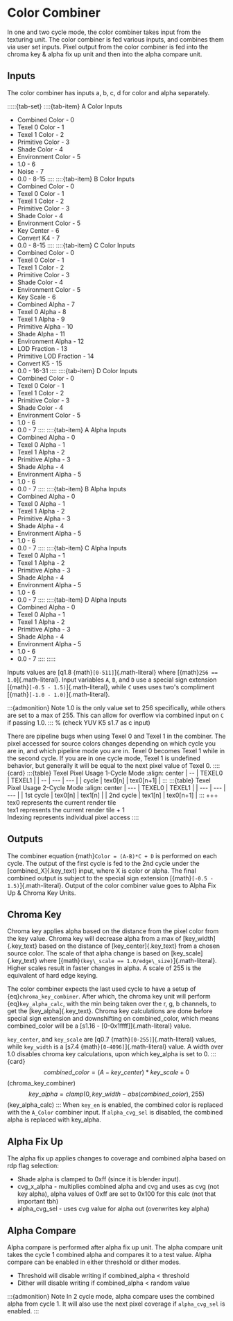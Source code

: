 # Color Combiner

In one and two cycle mode, the color combiner takes input from the texturing unit. The color combiner is fed various inputs, and combines them via user set inputs. Pixel output from the color combiner is fed into the chroma key & alpha fix up unit and then into the alpha compare unit.

## Inputs

The color combiner has inputs a, b, c, d for color and alpha separately.

:::::{tab-set}
::::{tab-item} A Color Inputs
* Combined Color - 0
* Texel 0 Color - 1
* Texel 1 Color - 2
* Primitive Color - 3
* Shade Color - 4
* Environment Color - 5
* 1.0 - 6
* Noise - 7
* 0.0 - 8-15
::::
::::{tab-item} B Color Inputs
* Combined Color - 0
* Texel 0 Color - 1
* Texel 1 Color - 2
* Primitive Color - 3
* Shade Color - 4
* Environment Color - 5
* Key Center - 6
* Convert K4 - 7
* 0.0 - 8-15
::::
::::{tab-item} C Color Inputs
* Combined Color - 0
* Texel 0 Color - 1
* Texel 1 Color - 2
* Primitive Color - 3
* Shade Color - 4
* Environment Color - 5
* Key Scale - 6
* Combined Alpha - 7
* Texel 0 Alpha - 8
* Texel 1 Alpha - 9
* Primitive Alpha - 10
* Shade Alpha - 11
* Environment Alpha - 12
* LOD Fraction - 13
* Primitive LOD Fraction - 14
* Convert K5 - 15
* 0.0 - 16-31
::::
::::{tab-item} D Color Inputs
* Combined Color - 0
* Texel 0 Color - 1
* Texel 1 Color - 2
* Primitive Color - 3
* Shade Color - 4
* Environment Color - 5
* 1.0 - 6
* 0.0 - 7
::::
::::{tab-item} A Alpha Inputs
* Combined Alpha - 0
* Texel 0 Alpha - 1
* Texel 1 Alpha - 2
* Primitive Alpha - 3
* Shade Alpha - 4
* Environment Alpha - 5
* 1.0 - 6
* 0.0 - 7
::::
::::{tab-item} B Alpha Inputs
* Combined Alpha - 0
* Texel 0 Alpha - 1
* Texel 1 Alpha - 2
* Primitive Alpha - 3
* Shade Alpha - 4
* Environment Alpha - 5
* 1.0 - 6
* 0.0 - 7
::::
::::{tab-item} C Alpha Inputs
* Texel 0 Alpha - 1
* Texel 1 Alpha - 2
* Primitive Alpha - 3
* Shade Alpha - 4
* Environment Alpha - 5
* 1.0 - 6
* 0.0 - 7
::::
::::{tab-item} D Alpha Inputs
* Combined Alpha - 0
* Texel 0 Alpha - 1
* Texel 1 Alpha - 2
* Primitive Alpha - 3
* Shade Alpha - 4
* Environment Alpha - 5
* 1.0 - 6
* 0.0 - 7
::::
:::::

Inputs values are [q1.8  {math}`[0-511]`]{.math-literal} where [{math}`256 == 1.0`]{.math-literal}.
Input variables `A`, `B`, and `D` use a special sign extension [{math}`[-0.5 - 1.5)`]{.math-literal}, while `C` uses uses two's compliment [{math}`[-1.0 - 1.0)`]{.math-literal}.

:::{admonition} Note
1.0 is the only value set to 256 specifically, while others are set to a max of 255. This can allow for overflow via combined input on `C` if passing 1.0.
:::
% (check YUV K5 s1.7 as c input)

There are pipeline bugs when using Texel 0 and Texel 1 in the combiner. The pixel accessed for source colors changes depending on which cycle you are in, and which pipeline mode you are in. Texel 0 becomes Texel 1 while in the second cycle. If you are in one cycle mode, Texel 1 is undefined behavior, but generally it will be equal to the next pixel value of Texel 0.
::::{card}
:::{table} Texel Pixel Usage 1-Cycle Mode
:align: center
| --    | TEXEL0  | TEXEL1    |
| --    | ---     | ---       |
| cycle | tex0[n] | tex0[n+1] |
:::
:::{table} Texel Pixel Usage 2-Cycle Mode
:align: center
| ---       | TEXEL0  | TEXEL1    |
| ---       | ---     | ---       |
| 1st cycle | tex0[n] | tex1[n]   |
| 2nd cycle | tex1[n] | tex0[n+1] |
:::
+++
tex0 represents the current render tile<br>
tex1 represents the current render tile + 1<br>
Indexing represents individual pixel access
::::

## Outputs

The combiner equation {math}`Color = (A-B)*C + D` is performed on each cycle. The output of the first cycle is fed to the 2nd cycle under the [combined_X]{.key_text} input, where X is color or alpha. The final combined output is subject to the special sign extension [{math}`[-0.5 - 1.5)`]{.math-literal}.
Output of the color combiner value goes to Alpha Fix Up & Chroma Key Units.

## Chroma Key

Chroma key applies alpha based on the distance from the pixel color from the key value. Chroma key will decrease alpha from a max of [key_width]{.key_text} based on the distance of [key_center]{.key_text} from a chosen source color. The scale of that alpha change is based on [key_scale]{.key_text} where [{math}`(key\_scale == 1.0/edge\_size)`]{.math-literal}. Higher scales result in faster changes in alpha. A scale of 255 is the equivalent of hard edge keying.

The color combiner expects the last used cycle to have a setup of {eq}`chroma_key_combiner`. After which, the chroma key unit will perform {eq}`key_alpha_calc`, with the min being taken over the r, g, b channels, to get the [key_alpha]{.key_text}. Chroma key calculations are done before special sign extension and downshifting on combined_color, which means combined_color will be a [s1.16 - [0-0x1ffff]]{.math-literal} value.

`key_center`, and `key_scale` are [q0.7  {math}`[0-255]`]{.math-literal} values, while `key_width` is a [s7.4  {math}`[0-4096]`]{.math-literal} value. A width over 1.0 disables chroma key calculations, upon which key_alpha is set to 0.
:::{card}
$$
combined\_color = (A - key\_center)*key\_scale + 0
$$(chroma_key_combiner)
$$
key\_alpha = clamp(0, key\_width - abs(combined\_color), 255)
$$(key_alpha_calc)
:::
When `key_en` is enabled, the combined color is replaced with the `A_Color` combiner input.
If `alpha_cvg_sel` is disabled, the combined alpha is replaced with key_alpha.

## Alpha Fix Up

The alpha fix up applies changes to coverage and combined alpha based on rdp flag selection:

* Shade alpha is clamped to 0xff (since it is blender input).
* cvg_x_alpha - multiplies combined alpha and cvg and uses as cvg (not key alpha), alpha values of 0xff are set to 0x100 for this calc (not that important tbh)
* alpha_cvg_sel - uses cvg value for alpha out (overwrites key alpha)

## Alpha Compare

Alpha compare is performed after alpha fix up unit. The alpha compare unit takes the cycle 1 combined alpha and compares it to a test value. Alpha compare can be enabled in either threshold or dither modes.
* Threshold will disable writing if combined_alpha < threshold
* Dither will disable writing if combined_alpha < random value

:::{admonition} Note
In 2 cycle mode, alpha compare uses the combined alpha from cycle 1. It will also use the next pixel coverage if `alpha_cvg_sel` is enabled.
:::
